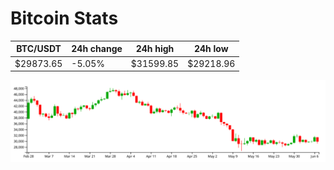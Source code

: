 # Bitcoin Stats

BTC/USDT|24h change|24h high|24h low|
|---|---|---|---|
|$29873.65|-5.05%|$31599.85|$29218.96|

<img src="./chart.svg">
